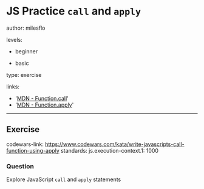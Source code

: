# JS Practice `call` and `apply`
author: milesflo

levels:

  - beginner

  - basic

type: exercise

links:

  - '[MDN - Function.call](https://developer.mozilla.org/en-US/docs/Web/JavaScript/Reference/Global_Objects/Function/call)'
  - '[MDN - Function.apply](https://developer.mozilla.org/en-US/docs/Web/JavaScript/Reference/Global_Objects/Function/apply)'

---
## Exercise
codewars-link: https://www.codewars.com/kata/write-javascripts-call-function-using-apply
standards:
    js.execution-context.1: 1000
### Question
Explore JavaScript `call` and `apply` statements 
